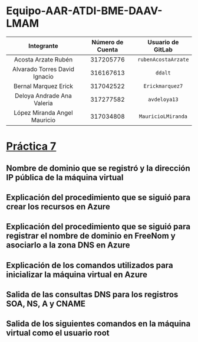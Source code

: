 # Equipo-AAR-ATDI-BME-DAAV-LMAM

| Integrante                     | Número de Cuenta | Usuario de GitLab   |
|:------------------------------:|:----------------:|:-------------------:|
| Acosta Arzate Rubén            | 317205776        | `rubenAcostaArzate` |
| Alvarado Torres David Ignacio  | 316167613        | `ddalt`             |
| Bernal Marquez Erick           | 317042522        | `Erickmarquez7`     |
| Deloya Andrade Ana Valeria     | 317277582        | `avdeloya13`        |
| López Miranda Angel Mauricio   | 317034808        | `MauricioLMiranda`  |

# [Práctica 7](https://redes-ciencias-unam.gitlab.io/2023-2/laboratorio/practica-7/)

## Nombre de dominio que se registró y la dirección IP pública de la máquina virtual

## Explicación del procedimiento que se siguió para crear los recursos en Azure
## Explicación del procedimiento que se siguió para registrar el nombre de dominio en FreeNom y asociarlo a la zona DNS en Azure
## Explicación de los comandos utilizados para inicializar la máquina virtual en Azure
## Salida de las consultas DNS para los registros SOA, NS, A y CNAME
## Salida de los siguientes comandos en la máquina virtual como el usuario root